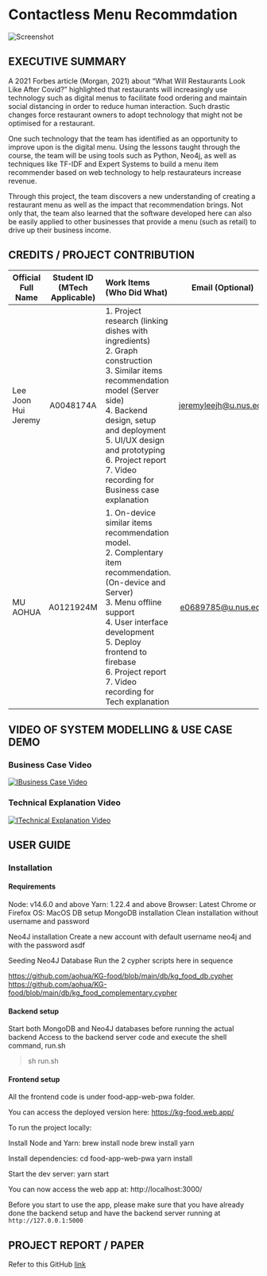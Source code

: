 # Contactless Menu Recommdation

![Screenshot](https://firebasestorage.googleapis.com/v0/b/kg-food.appspot.com/o/demo.png?alt=media)

## EXECUTIVE SUMMARY
A 2021 Forbes article (Morgan, 2021) about “What Will Restaurants Look Like After Covid?” highlighted that restaurants will increasingly use technology such as digital menus to facilitate food ordering and maintain social distancing in order to reduce human interaction. Such drastic changes force restaurant owners to adopt technology that might not be optimised for a restaurant. 

One such technology that the team has identified as an opportunity to improve upon is the digital menu. Using the lessons taught through the course, the team will be using tools such as Python, Neo4j, as well as techniques like TF-IDF and Expert Systems to build a menu item recommender based on web technology to help restaurateurs increase revenue. 

Through this project, the team discovers a new understanding of creating a restaurant menu as well as the impact that recommendation brings. Not only that, the team also learned that the software developed here can also be easily applied to other businesses that provide a menu (such as retail) to drive up their business income. 


## CREDITS / PROJECT CONTRIBUTION

| Official Full Name | Student ID (MTech Applicable) | Work Items (Who Did What)                                                                                                                                                                                                                        |  Email (Optional)  |
| ------------------ | :---------------------------: | :----------------------------------------------------------------------------------------------------------------------------------------------------------------------------------------------------------------------------------------------- | :----------------: |
| Lee Joon Hui Jeremy | A0048174A                    |1. Project research (linking dishes with ingredients)<br/> 2. Graph construction<br/> 3. Similar items recommendation model (Server side)<br/> 4. Backend design, setup and deployment<br/> 5. UI/UX design and prototyping<br/> 6. Project report <br/> 7. Video recording for Business case explanation | jeremyleejh@u.nus.edu |
| MU AOHUA           |           A0121924M           | 1. On-device similar items recommendation model. </br> 2. Complentary item recommendation. (On-device and Server) </br> 3. Menu offline support </br> 4. User interface development </br> 5. Deploy frontend to firebase </br> 6. Project report </br> 7. Video recording for Tech explanation | e0689785@u.nus.edu |

## VIDEO OF SYSTEM MODELLING & USE CASE DEMO
### Business Case Video
[![IBusiness Case Video](https://img.youtube.com/vi/boTNX_nHANg/0.jpg)](https://www.youtube.com/watch?v=boTNX_nHANg)
### Technical Explanation Video
[![ITechnical Explanation Video](https://img.youtube.com/vi/8ZRM5FSHo5w/0.jpg)](https://www.youtube.com/watch?v=8ZRM5FSHo5w)

## USER GUIDE
### Installation
#### Requirements
Node: v14.6.0 and above
Yarn: 1.22.4 and above
Browser: Latest Chrome or Firefox
OS: MacOS
DB setup
MongoDB installation
Clean installation without username and password

Neo4J installation
Create a new account with default username neo4j and with the password asdf

Seeding Neo4J Database
Run the 2 cypher scripts here in sequence

https://github.com/aohua/KG-food/blob/main/db/kg_food_db.cypher
https://github.com/aohua/KG-food/blob/main/db/kg_food_complementary.cypher
#### Backend setup
Start both MongoDB and Neo4J databases before running the actual backend
Access to the backend server code and execute the shell command, run.sh
> sh run.sh

#### Frontend setup
All the frontend code is under food-app-web-pwa folder.

You can access the deployed version here:
https://kg-food.web.app/

To run the project locally:

Install Node and Yarn:
brew install node
brew install yarn

Install dependencies:
cd food-app-web-pwa
yarn install

Start the dev server:
yarn start

You can now access the web app at:
http://localhost:3000/

Before you start to use the app, please make sure that you have already done the backend setup and have the backend server running at `http://127.0.0.1:5000`

## PROJECT REPORT / PAPER
Refer to this GitHub [link](http://https://github.com/aohua/KG-food/blob/main/ProjectReport/Project%20Report%20Contactless%20Menu%20Recommendation.pdf "link")

